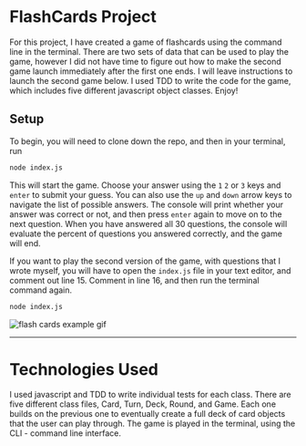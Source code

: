 # FlashCards Project

For this project, I have created a game of flashcards using the command line in the terminal.  There are two sets of data that can be used to play the game, however I did not have time to figure out how to make the second game launch immediately after the first one ends.  I will leave instructions to launch the second game below.  I used TDD to write the code for the game, which includes five different javascript object classes. Enjoy!

## Setup

To begin, you will need to clone down the repo, and then in your terminal, run

```bash
node index.js
```

This will start the game. Choose your answer using the `1` `2` or `3` keys and `enter` to submit your guess. You can also use the `up` and `down` arrow keys to navigate the list of possible answers. The console will print whether your answer was correct or not, and then press `enter` again to move on to the next question.  When you have answered all 30 questions, the console will evaluate the percent of questions you answered correctly, and the game will end.

If you want to play the second version of the game, with questions that I wrote myself, you will have to open the `index.js` file in your text editor, and comment out line 15.  Comment in line 16, and then run the terminal command again.

```bash
node index.js
```

![flash cards example gif](https://media.giphy.com/media/1zkb1q58eTiTH6D7wc/giphy.gif)

---

# Technologies Used

I used javascript and TDD to write individual tests for each class.  There are five different class files, Card, Turn, Deck, Round, and Game.  Each one builds on the previous one to eventually create a full deck of card objects that the user can play through.  The game is played in the terminal, using the CLI - command line interface.

